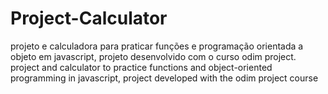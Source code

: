 # Project-Calculator
projeto e calculadora para praticar funções e programação orientada a objeto em javascript, projeto desenvolvido com o curso odim project.
project and calculator to practice functions and object-oriented programming in javascript, project developed with the odim project course
